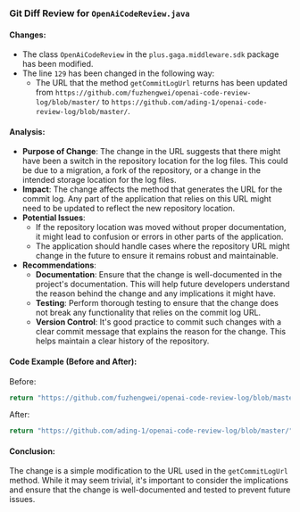 ### Git Diff Review for `OpenAiCodeReview.java`

#### Changes:
- The class `OpenAiCodeReview` in the `plus.gaga.middleware.sdk` package has been modified.
- The line `129` has been changed in the following way:
  - The URL that the method `getCommitLogUrl` returns has been updated from `https://github.com/fuzhengwei/openai-code-review-log/blob/master/` to `https://github.com/ading-1/openai-code-review-log/blob/master/`.

#### Analysis:
- **Purpose of Change**: The change in the URL suggests that there might have been a switch in the repository location for the log files. This could be due to a migration, a fork of the repository, or a change in the intended storage location for the log files.
- **Impact**: The change affects the method that generates the URL for the commit log. Any part of the application that relies on this URL might need to be updated to reflect the new repository location.
- **Potential Issues**:
  - If the repository location was moved without proper documentation, it might lead to confusion or errors in other parts of the application.
  - The application should handle cases where the repository URL might change in the future to ensure it remains robust and maintainable.
- **Recommendations**:
  - **Documentation**: Ensure that the change is well-documented in the project's documentation. This will help future developers understand the reason behind the change and any implications it might have.
  - **Testing**: Perform thorough testing to ensure that the change does not break any functionality that relies on the commit log URL.
  - **Version Control**: It's good practice to commit such changes with a clear commit message that explains the reason for the change. This helps maintain a clear history of the repository.

#### Code Example (Before and After):
Before:
```java
return "https://github.com/fuzhengwei/openai-code-review-log/blob/master/" + dateFolderName + "/" + fileName;
```

After:
```java
return "https://github.com/ading-1/openai-code-review-log/blob/master/" + dateFolderName + "/" + fileName;
```

#### Conclusion:
The change is a simple modification to the URL used in the `getCommitLogUrl` method. While it may seem trivial, it's important to consider the implications and ensure that the change is well-documented and tested to prevent future issues.